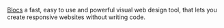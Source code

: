 
[Blocs](https://blocsapp.com/)
a fast, easy to use and powerful visual web design tool, that lets you create responsive websites without writing code.
